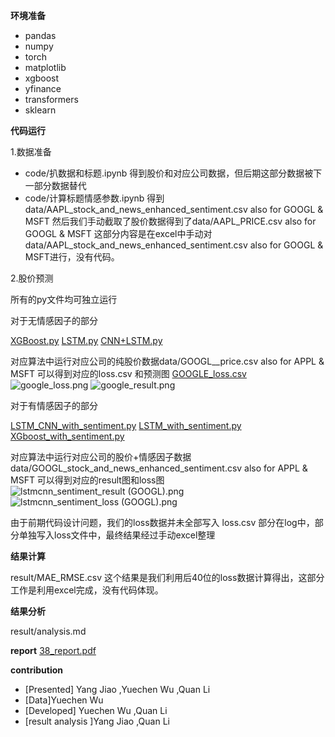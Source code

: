 **环境准备**
- pandas
- numpy
- torch
- matplotlib
- xgboost
- yfinance
- transformers
- sklearn

**代码运行**

1.数据准备
- code/扒数据和标题.ipynb 得到股价和对应公司数据，但后期这部分数据被下一部分数据替代
- code/计算标题情感参数.ipynb 得到data/AAPL_stock_and_news_enhanced_sentiment.csv also for GOOGL & MSFT
然后我们手动截取了股价数据得到了data/AAPL_PRICE.csv also for GOOGL & MSFT 这部分内容是在excel中手动对data/AAPL_stock_and_news_enhanced_sentiment.csv also for GOOGL & MSFT进行，没有代码。

2.股价预测

所有的py文件均可独立运行

对于无情感因子的部分

[XGBoost.py](code/without_sentiment/XGBoost.py)
[LSTM.py](code/without_sentiment/LSTM.py)
[CNN+LSTM.py](code/without_sentiment/CNN%2BLSTM.py)

对应算法中运行对应公司的纯股价数据data/GOOGL__price.csv also for APPL & MSFT 可以得到对应的loss.csv 和预测图
[GOOGLE_loss.csv](result/without_sentiment/lstm/GOOGL/GOOGLE_loss.csv)
![google_loss.png](result/without_sentiment/lstm/GOOGL/google_loss.png)
![google_result.png](result/without_sentiment/lstm/GOOGL/google_result.png)

对于有情感因子的部分



[LSTM_CNN_with_sentiment.py](code/with_sentiment/LSTM_CNN_with_sentiment.py)
[LSTM_with_sentiment.py](code/with_sentiment/LSTM_with_sentiment.py)
[XGboost_with_sentiment.py](code/with_sentiment/XGboost_with_sentiment.py)

对应算法中运行对应公司的股价+情感因子数据data/GOOGL_stock_and_news_enhanced_sentiment.csv also for APPL & MSFT 可以得到对应的result图和loss图
![lstmcnn_sentiment_result (GOOGL).png](result/with_sentiment/cnn_lstm/lstmcnn_sentiment_result%20%28GOOGL%29.png)
![lstmcnn_sentiment_loss (GOOGL).png](result/with_sentiment/cnn_lstm/lstmcnn_sentiment_loss%20%28GOOGL%29.png)

由于前期代码设计问题，我们的loss数据并未全部写入 loss.csv 部分在log中，部分单独写入loss文件中，最终结果经过手动excel整理

**结果计算**

result/MAE_RMSE.csv 这个结果是我们利用后40位的loss数据计算得出，这部分工作是利用excel完成，没有代码体现。

**结果分析**

result/analysis.md

**report**
[38_report.pdf](result/38_report.pdf)

**contribution**
- [Presented] Yang Jiao ,Yuechen Wu ,Quan Li
- [Data]Yuechen Wu
- [Developed] Yuechen Wu ,Quan Li
- [result analysis ]Yang Jiao ,Quan Li
